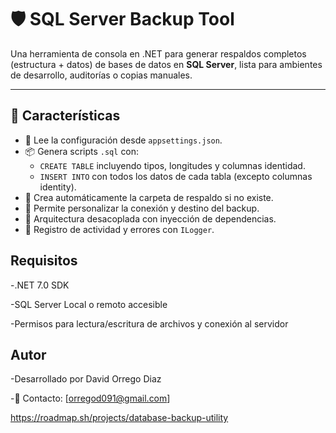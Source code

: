 # 🛡️ SQL Server Backup Tool

Una herramienta de consola en .NET para generar respaldos completos (estructura + datos) de bases de datos en **SQL Server**, lista para ambientes de desarrollo, auditorías o copias manuales.

---

## 📌 Características

- 🔧 Lee la configuración desde `appsettings.json`.
- 📦 Genera scripts `.sql` con:
  - `CREATE TABLE` incluyendo tipos, longitudes y columnas identidad.
  - `INSERT INTO` con todos los datos de cada tabla (excepto columnas identity).
- 📁 Crea automáticamente la carpeta de respaldo si no existe.
- 🔄 Permite personalizar la conexión y destino del backup.
- 🧱 Arquitectura desacoplada con inyección de dependencias.
- 🧾 Registro de actividad y errores con `ILogger`.


 ## Requisitos

-.NET 7.0 SDK

-SQL Server Local o remoto accesible

-Permisos para lectura/escritura de archivos y conexión al servidor

## Autor

-Desarrollado por David Orrego Diaz

-📧 Contacto: [orregod091@gmail.com]


https://roadmap.sh/projects/database-backup-utility
